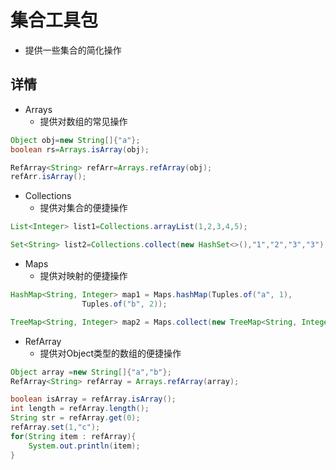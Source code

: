 # 集合工具包
- 提供一些集合的简化操作

## 详情
- Arrays
    - 提供对数组的常见操作
```java
Object obj=new String[]{"a"};
boolean rs=Arrays.isArray(obj);

RefArray<String> refArr=Arrays.refArray(obj);
refArr.isArray();
```
- Collections
    - 提供对集合的便捷操作
```java
List<Integer> list1=Collections.arrayList(1,2,3,4,5);

Set<String> list2=Collections.collect(new HashSet<>(),"1","2","3","3");
```
- Maps
    - 提供对映射的便捷操作
```java
HashMap<String, Integer> map1 = Maps.hashMap(Tuples.of("a", 1),
                Tuples.of("b", 2));

TreeMap<String, Integer> map2 = Maps.collect(new TreeMap<String, Integer>(), "a", 1, "b", 2);
```
- RefArray
    - 提供对Object类型的数组的便捷操作
```java
Object array =new String[]{"a","b"};
RefArray<String> refArray = Arrays.refArray(array);

boolean isArray = refArray.isArray();
int length = refArray.length();
String str = refArray.get(0);
refArray.set(1,"c");
for(String item : refArray){
    System.out.println(item);
}
```
